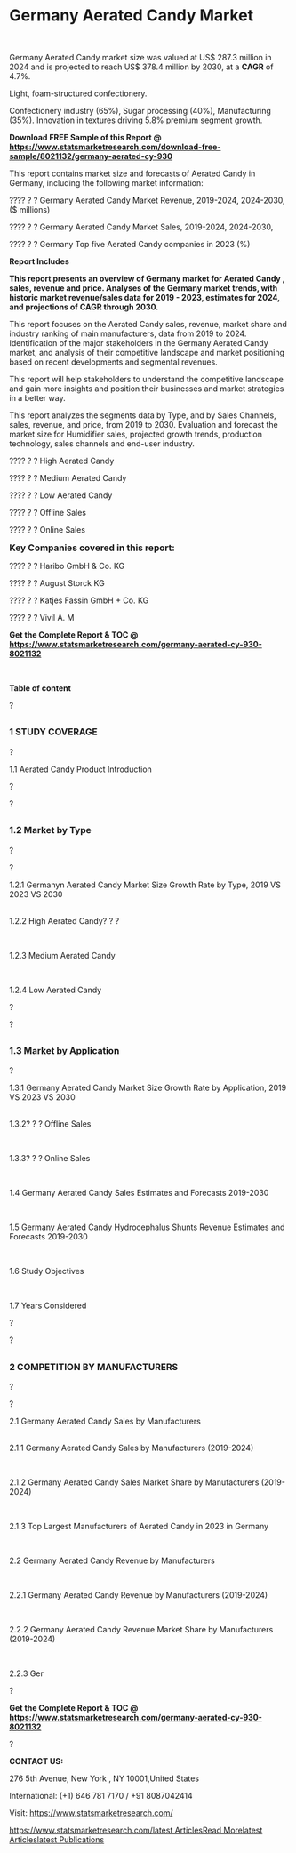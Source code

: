 <h1>Germany Aerated Candy Market</h1><br/><p>Germany Aerated Candy market size was valued at US$ 287.3 million in 2024 and is projected to reach US$ 378.4 million by 2030, at a <strong>CAGR</strong> of 4.7%.</p>
 
 
 
 <p>Light, foam-structured confectionery.</p>
 
 
 
 <p>Confectionery industry (65%), Sugar processing (40%), Manufacturing (35%). Innovation in textures driving 5.8% premium segment growth.</p>
 
 
 
 <p><strong>Download FREE Sample of this Report @ <a href="https://www.statsmarketresearch.com/download-free-sample/8021132/germany-aerated-cy-930">https://www.statsmarketresearch.com/download-free-sample/8021132/germany-aerated-cy-930</a></strong></p>
 
 
 
 <p>This report contains market size and forecasts of Aerated Candy in Germany, including the following market information:</p>
 
 
 
 <p>???? ? ? Germany Aerated Candy Market Revenue, 2019-2024, 2024-2030, ($ millions)</p>
 
 
 
 <p>???? ? ? Germany Aerated Candy Market Sales, 2019-2024, 2024-2030,</p>
 
 
 
 <p>???? ? ? Germany Top five Aerated Candy companies in 2023 (%)</p>
 
 
 
 <p><strong>Report Includes</strong></p>
 
 
 
 <p><strong>This report presents an overview of Germany market for Aerated Candy , sales, revenue and price. Analyses of the Germany market trends, with historic market revenue/sales data for 2019 - 2023, estimates for 2024, and projections of <strong>CAGR</strong> through 2030.</strong></p>
 
 
 
 <p>This report focuses on the Aerated Candy sales, revenue, market share and industry ranking of main manufacturers, data from 2019 to 2024. Identification of the major stakeholders in the Germany Aerated Candy market, and analysis of their competitive landscape and market positioning based on recent developments and segmental revenues.</p>
 
 
 
 <p>This report will help stakeholders to understand the competitive landscape and gain more insights and position their businesses and market strategies in a better way.</p>
 
 
 
 <p>This report analyzes the segments data by Type, and by Sales Channels, sales, revenue, and price, from 2019 to 2030. Evaluation and forecast the market size for Humidifier sales, projected growth trends, production technology, sales channels and end-user industry.</p>
 
 
 
 <p>???? ? ? High Aerated Candy</p>
 
 
 
 <p>???? ? ? Medium Aerated Candy</p>
 
 
 
 <p>???? ? ? Low Aerated Candy</p>
 
 
 
 <p>???? ? ? Offline Sales</p>
 
 
 
 <p>???? ? ? Online Sales</p>
 
 
 
 <p><span style="font-size:16px"><strong>Key Companies covered in this report:</strong></span></p>
 
 
 
 <p>???? ? ? Haribo GmbH & Co. KG</p>
 
 
 
 <p>???? ? ? August Storck KG</p>
 
 
 
 <p>???? ? ? Katjes Fassin GmbH + Co. KG</p>
 
 
 
 <p>???? ? ? Vivil A. M</p>
 
 
 
 <div><b>Get the Complete Report & TOC @ <a href="https://www.statsmarketresearch.com/germany-aerated-cy-930-8021132">https://www.statsmarketresearch.com/germany-aerated-cy-930-8021132</a></b></div>
 
 
 
 <p><br />
 
 <b>Table of content</b></p>
 
 
 
 <p>? </p>
 
 
 
 <h2><span style="font-size:16px"><strong>1 STUDY COVERAGE</strong></span></h2>
 
 
 
 <p>? </p>
 
 
 
 <p>1.1 Aerated Candy Product Introduction</p>
 
 
 
 <p>? </p>
 
 
 
 <p>? </p>
 
 
 
 <h2><span style="font-size:16px"><strong>1.2 Market by Type</strong></span></h2>
 
 
 
 <p>? </p>
 
 
 
 <p>? </p>
 
 
 
 <p>1.2.1 Germanyn Aerated Candy Market Size Growth Rate by Type, 2019 VS 2023 VS 2030<br />
 
 <br />
 
 1.2.2 High Aerated Candy? ? ? <br />
 
 <br />
 
 1.2.3 Medium Aerated Candy<br />
 
 <br />
 
 1.2.4 Low Aerated Candy<br />
 
 ? </p>
 
 
 
 <p>? </p>
 
 
 
 <h2><span style="font-size:16px"><strong>1.3 Market by Application</strong></span></h2>
 
 
 
 <p>? </p>
 
 
 
 <p>1.3.1 Germany Aerated Candy Market Size Growth Rate by Application, 2019 VS 2023 VS 2030<br />
 
 <br />
 
 1.3.2? ? ? Offline Sales<br />
 
 <br />
 
 1.3.3? ? ? Online Sales<br />
 
 <br />
 
 1.4 Germany Aerated Candy Sales Estimates and Forecasts 2019-2030<br />
 
 <br />
 
 1.5 Germany Aerated Candy Hydrocephalus Shunts Revenue Estimates and Forecasts 2019-2030<br />
 
 <br />
 
 1.6 Study Objectives<br />
 
 <br />
 
 1.7 Years Considered</p>
 
 
 
 <p>? </p>
 
 
 
 <p>? </p>
 
 
 
 <h2><span style="font-size:16px"><strong>2 COMPETITION BY MANUFACTURERS</strong></span></h2>
 
 
 
 <p>? </p>
 
 
 
 <p>? </p>
 
 
 
 <p>2.1 Germany Aerated Candy Sales by Manufacturers<br />
 
 <br />
 
 2.1.1 Germany Aerated Candy Sales by Manufacturers (2019-2024)<br />
 
 <br />
 
 2.1.2 Germany Aerated Candy Sales Market Share by Manufacturers (2019-2024)<br />
 
 <br />
 
 2.1.3 Top Largest Manufacturers of Aerated Candy in 2023 in Germany<br />
 
 <br />
 
 2.2 Germany Aerated Candy Revenue by Manufacturers<br />
 
 <br />
 
 2.2.1 Germany Aerated Candy Revenue by Manufacturers (2019-2024)<br />
 
 <br />
 
 2.2.2 Germany Aerated Candy Revenue Market Share by Manufacturers (2019-2024)<br />
 
 <br />
 
 2.2.3 Ger</p>
 
 
 
 <p>? </p>
 
 
 
 <div><b>Get the Complete Report & TOC @ <a href="https://www.statsmarketresearch.com/germany-aerated-cy-930-8021132">https://www.statsmarketresearch.com/germany-aerated-cy-930-8021132</a></b></div>
 
 
 
 <p>? </p>
 
 
 
 <p><b>CONTACT US:</b><br />
 
 276 5th Avenue, New York , NY 10001,United States<br />
 
 International: (+1) 646 781 7170 / +91 8087042414<br />
 
 Visit: <a href="https://www.statsmarketresearch.com/">https://www.statsmarketresearch.com/</a><br />
 
 <a href="https://gyeongbokgung.com">https://www.statsmarketresearch.com/</a><a href="https://hallyeomaritime.com">latest Articles</a><a href="https://jingwansa.com">Read More</a><a href="https://nguoiviet.jp/">latest Articles</a><a href="https://www.intelmarketresearch.com/">latest Publications</a></p>